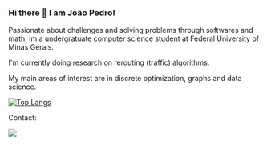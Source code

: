 ### Hi there 👋 I am João Pedro!
Passionate about challenges and solving problems through softwares and math. Im a undergratuate computer science student at Federal University of Minas Gerais. 

I'm currently doing research on rerouting (traffic) algorithms.

My main areas of interest are in discrete optimization, graphs and data science.

[![Top Langs](https://github-readme-stats.vercel.app/api/top-langs/?username=JoaoP-Silva&exclude_repo=Covid-analysis)](https://github.com/anuraghazra/github-readme-stats)


Contact:

[<img src="https://img.shields.io/badge/linkedin-%230077B5.svg?&style=for-the-badge&logo=linkedin&logoColor=white" />](https://www.linkedin.com/in/joao-pedro-fernandes-silva/)
